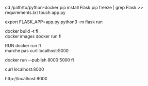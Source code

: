 cd /path/to/python-docker
pip install Flask
pip freeze | grep Flask >> requirements.txt
touch app.py

export FLASK_APP=app.py
python3 -m flask run

docker build -t fl .   
docker images
docker run fl


RUN 
docker run fl  
marche pas 
curl localhost:5000

docker run --publish 8000:5000 fl

curl localhost:8000

http://localhost:8000